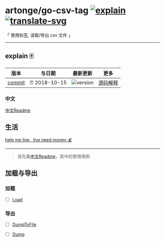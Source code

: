 # artonge/go-csv-tag [![explain]][source] [![translate-svg]][translate-list]

<!-- [![size-img]][size] -->

[explain]: http://llever.com/explain.svg
[source]: https://github.com/chinanf-boy/Source-Explain
[translate-svg]: http://llever.com/translate.svg
[translate-list]: https://github.com/chinanf-boy/chinese-translate-list

「 使用标签, 读取/导出 csv 文件 」

---

## explain 🀄️

<!-- doc-templite START generated -->
<!-- time = '2018-10-15' -->
<!-- name = 'artonge' -->
<!-- repo = 'go-csv-tag' -->
<!-- commit = 'bc1820d9d402f8c0de5d026cd91b3738f1a16791' -->

| 版本     | 与日期        | 最新更新   | 更多               |
| -------- | ------------- | ---------- | ------------------ |
| [commit] | ⏰ 2018-10-15 | ![version] | [源码解释][source] |

[commit]: https://github.com/artonge/go-csv-tag/tree/bc1820d9d402f8c0de5d026cd91b3738f1a16791
[version]: https://img.shields.io/npm/v/go-csv-tag.svg

<!-- doc-templite END generated -->

### 中文

[中文Readme](zh.md)

## 生活

[help me live , live need money 💰](https://github.com/chinanf-boy/live-need-money)

---

> 请先看[中文Readme](zh.md)，其中的使用用例

## 加载与导出

### 加载

- [ ] [Load](./load.md#load)

### 导出

- [ ] [DumpToFile](./dump.md#dumptofile)

- [ ] [Dump](./dump.md#dump)
